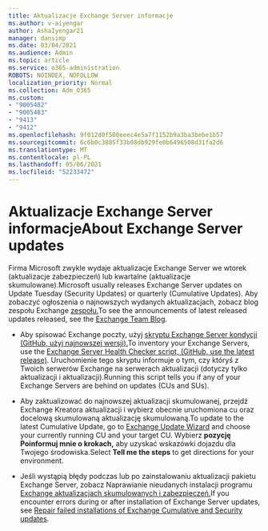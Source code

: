 ```yaml
---
title: Aktualizacje Exchange Server informacje
ms.author: v-aiyengar
author: AshaIyengar21
manager: dansimp
ms.date: 03/04/2021
ms.audience: Admin
ms.topic: article
ms.service: o365-administration
ROBOTS: NOINDEX, NOFOLLOW
localization_priority: Normal
ms.collection: Adm_O365
ms.custom:
- "9005482"
- "9005483"
- "9413"
- "9412"
ms.openlocfilehash: 9f012d0f500eeec4e5a7f1152b9a3ba3bebe1b57
ms.sourcegitcommit: 6c6b0c3885f33b08db929fe0b6496508d31fa2d6
ms.translationtype: MT
ms.contentlocale: pl-PL
ms.lasthandoff: 05/06/2021
ms.locfileid: "52233472"
---
```

# <a name="about-exchange-server-updates"></a><span data-ttu-id="09b34-102">Aktualizacje Exchange Server informacje</span><span class="sxs-lookup"><span data-stu-id="09b34-102">About Exchange Server updates</span></span>

<span data-ttu-id="09b34-103">Firma Microsoft zwykle wydaje aktualizacje Exchange Server we wtorek (aktualizacje zabezpieczeń) lub kwartalne (aktualizacje skumulowane).</span><span class="sxs-lookup"><span data-stu-id="09b34-103">Microsoft usually releases Exchange Server updates on Update Tuesday (Security Updates) or quarterly (Cumulative Updates).</span></span> <span data-ttu-id="09b34-104">Aby zobaczyć ogłoszenia o najnowszych wydanych aktualizacjach, zobacz blog zespołu Exchange [zespołu.](https://aka.ms/ehlo)</span><span class="sxs-lookup"><span data-stu-id="09b34-104">To see the announcements of latest released updates released, see the [Exchange Team Blog](https://aka.ms/ehlo).</span></span>

- <span data-ttu-id="09b34-105">Aby spisować Exchange poczty, użyj [skryptu Exchange Server kondycji (GitHub, użyj najnowszej wersji).](https://aka.ms/ExchangeHealthChecker)</span><span class="sxs-lookup"><span data-stu-id="09b34-105">To inventory your Exchange Servers, use the [Exchange Server Health Checker script, (GitHub, use the latest release)](https://aka.ms/ExchangeHealthChecker).</span></span> <span data-ttu-id="09b34-106">Uruchomienie tego skryptu informuje o tym, czy któryś z Twoich serwerów Exchange na serwerach aktualizacji (dotyczy tylko aktualizacji i aktualizacji).</span><span class="sxs-lookup"><span data-stu-id="09b34-106">Running this script tells you if any of your Exchange Servers are behind on updates (CUs and SUs).</span></span>

- <span data-ttu-id="09b34-107">Aby zaktualizować do najnowszej [](https://aka.ms/ExchangeUpdateWizard) aktualizacji skumulowanej, przejdź Exchange Kreatora aktualizacji i wybierz obecnie uruchomiona cu oraz docelową skumulowaną aktualizację skumulowaną.</span><span class="sxs-lookup"><span data-stu-id="09b34-107">To update to the latest Cumulative Update, go to [Exchange Update Wizard](https://aka.ms/ExchangeUpdateWizard) and choose your currently running CU and your target CU.</span></span> <span data-ttu-id="09b34-108">Wybierz **pozycję Poinformuj mnie o krokach,** aby uzyskać wskazówki dojazdu dla Twojego środowiska.</span><span class="sxs-lookup"><span data-stu-id="09b34-108">Select **Tell me the steps** to get directions for your environment.</span></span>

- <span data-ttu-id="09b34-109">Jeśli wystąpią błędy podczas lub po zainstalowaniu aktualizacji pakietu Exchange Server, zobacz Naprawianie nieudanych instalacji programu [Exchange aktualizacjach skumulowanych i zabezpieczeń.](https://docs.microsoft.com/exchange/troubleshoot/client-connectivity/exchange-security-update-issues)</span><span class="sxs-lookup"><span data-stu-id="09b34-109">If you encounter errors during or after installation of Exchange Server updates, see [Repair failed installations of Exchange Cumulative and Security updates](https://docs.microsoft.com/exchange/troubleshoot/client-connectivity/exchange-security-update-issues).</span></span>
